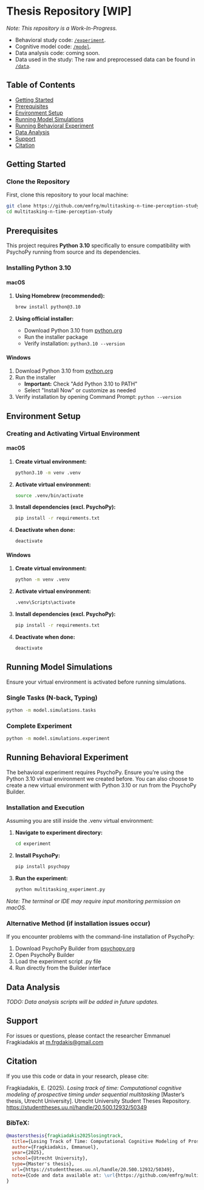 # Thesis Repository [WIP]

_Note: This repository is a Work-In-Progress._

- Behavioral study code: [`/experiment`](./experiment).
- Cognitive model code: [`/model`](./model).
- Data analysis code: coming soon.
- Data used in the study: The raw and preprocessed data can be found in [`/data`](./data).

## Table of Contents

- [Getting Started](#getting-started)
- [Prerequisites](#prerequisites)
- [Environment Setup](#environment-setup)
- [Running Model Simulations](#running-model-simulations)
- [Running Behavioral Experiment](#running-behavioral-experiment)
- [Data Analysis](#data-analysis)
- [Support](#support)
- [Citation](#citation)

## Getting Started

### Clone the Repository

First, clone this repository to your local machine:

```bash
git clone https://github.com/emfrg/multitasking-n-time-perception-study.git
cd multitasking-n-time-perception-study
```

## Prerequisites

This project requires **Python 3.10** specifically to ensure compatibility with PsychoPy running from source and its dependencies.

### Installing Python 3.10

#### macOS

1. **Using Homebrew (recommended):**

   ```bash
   brew install python@3.10
   ```

2. **Using official installer:**
   - Download Python 3.10 from [python.org](https://www.python.org/downloads/release/python-31011/)
   - Run the installer package
   - Verify installation: `python3.10 --version`

#### Windows

1. Download Python 3.10 from [python.org](https://www.python.org/downloads/release/python-31011/)
2. Run the installer
   - **Important:** Check "Add Python 3.10 to PATH"
   - Select "Install Now" or customize as needed
3. Verify installation by opening Command Prompt: `python --version`

## Environment Setup

### Creating and Activating Virtual Environment

#### macOS

1. **Create virtual environment:**

   ```bash
   python3.10 -m venv .venv
   ```

2. **Activate virtual environment:**

   ```bash
   source .venv/bin/activate
   ```

3. **Install dependencies (excl. PsychoPy):**

   ```bash
   pip install -r requirements.txt
   ```

4. **Deactivate when done:**
   ```bash
   deactivate
   ```

#### Windows

1. **Create virtual environment:**

   ```cmd
   python -m venv .venv
   ```

2. **Activate virtual environment:**

   ```cmd
   .venv\Scripts\activate
   ```

3. **Install dependencies (excl. PsychoPy):**

   ```cmd
   pip install -r requirements.txt
   ```

4. **Deactivate when done:**
   ```cmd
   deactivate
   ```

## Running Model Simulations

Ensure your virtual environment is activated before running simulations.

### Single Tasks (N-back, Typing)

```bash
python -m model.simulations.tasks
```

### Complete Experiment

```bash
python -m model.simulations.experiment
```

## Running Behavioral Experiment

The behavioral experiment requires PsychoPy. Ensure you're using the Python 3.10 virtual environment we created before.
You can also choose to create a new virtual environment with Python 3.10 or run from the PsychoPy Builder.

### Installation and Execution

Assuming you are still inside the .venv virtual environment:

1. **Navigate to experiment directory:**

   ```bash
   cd experiment
   ```

2. **Install PsychoPy:**

   ```bash
   pip install psychopy
   ```

3. **Run the experiment:**
   ```bash
   python multitasking_experiment.py
   ```

_Note: The terminal or IDE may require input monitoring permission on macOS._

### Alternative Method (if installation issues occur)

If you encounter problems with the command-line installation of PsychoPy:

1. Download PsychoPy Builder from [psychopy.org](https://www.psychopy.org)
2. Open PsychoPy Builder
3. Load the experiment script .py file
4. Run directly from the Builder interface

## Data Analysis

_TODO: Data analysis scripts will be added in future updates._

## Support

For issues or questions, please contact the researcher Emmanuel Fragkiadakis at [m.frgdakis@gmail.com](mailto:m.frgdakis@gmail.com)

## Citation

If you use this code or data in your research, please cite:

Fragkiadakis, E. (2025). _Losing track of time: Computational cognitive modeling of prospective timing under sequential multitasking_ [Master’s thesis, Utrecht University]. Utrecht University Student Theses Repository. https://studenttheses.uu.nl/handle/20.500.12932/50349

### BibTeX:

```bibtex
@mastersthesis{fragkiadakis2025losingtrack,
  title={Losing Track of Time: Computational Cognitive Modeling of Prospective Timing Under Sequential Multitasking},
  author={Fragkiadakis, Emmanuel},
  year={2025},
  school={Utrecht University},
  type={Master's thesis},
  url={https://studenttheses.uu.nl/handle/20.500.12932/50349},
  note={Code and data available at: \url{https://github.com/emfrg/multitasking-n-time-perception-study}}
}
```
